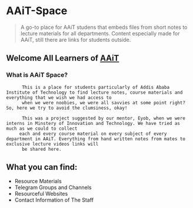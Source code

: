 # AAiT-Space
> A go-to place for AAiT studens that embeds files from short notes to lecture materials for all departments.
> Content especially made for AAiT, still there are links for students outside.

## Welcome All Learners of [AAiT](https://aait.edu.et)
### What is **AAiT Space?**

          This is a place for students particularly of Addis Ababa Institute of Technology to find lecture notes, course materials and everything that we wish we had access to
          when we were noobies, we were all savvies at some point right? So, here we try to avoid the clumsiness, okay!

          This was a project suggested by our mentor, Eyob, when we were interns in Minstery of Innovation and Technology. We have tried as much as we could to collect
         each and every course material on every subject of every department in AAiT. Everything from hand written notes from mates to exclusive lecture videos links will
          be shared here.

## What you can find:
- Resource Materials
- Telegram Groups and Channels
- Resourceful Websites
- Contact Information of The Staff
